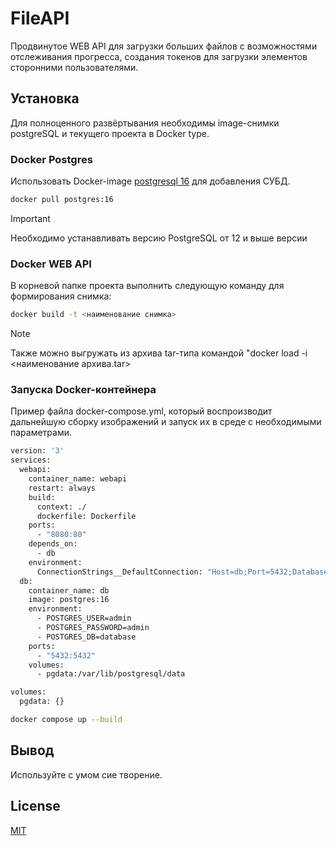 # FileAPI

Продвинутое WEB API для загрузки больших файлов с возможностями отслеживания прогресса, создания токенов для загрузки элементов сторонними пользователями.

## Установка
Для полноценного развёртывания необходимы image-снимки postgreSQL и текущего проекта в Docker type.

### Docker Postgres
Использовать Docker-image [postgresql 16](https://hub.docker.com/_/postgres) для добавления СУБД.
```bash
docker pull postgres:16
```
> [!IMPORTANT]
> Необходимо устанавливать версию PostgreSQL от 12 и выше версии
### Docker WEB API
В корневой папке проекта выполнить следующую команду для формирования снимка:
```bash
docker build -t <наименование снимка>
```
> [!NOTE]
> Также можно выгружать из архива tar-типа командой "docker load -i <наименование архива.tar>
### Запуска Docker-контейнера
Пример файла docker-compose.yml, который воспроизводит дальнейшую сборку изображений и запуск их в среде с необходимыми параметрами.
```bash
version: '3'
services:
  webapi:
    container_name: webapi
    restart: always
    build:
      context: ./
      dockerfile: Dockerfile
    ports:
      - "8080:80"
    depends_on:
      - db
    environment:
      ConnectionStrings__DefaultConnection: "Host=db;Port=5432;Database=database;Username=admin;Password=admin;"
  db:
    container_name: db
    image: postgres:16
    environment:
      - POSTGRES_USER=admin
      - POSTGRES_PASSWORD=admin
      - POSTGRES_DB=database
    ports:
      - "5432:5432"
    volumes:
      - pgdata:/var/lib/postgresql/data

volumes:
  pgdata: {}
```
```bash
docker compose up --build
```
## Вывод

Используйте с умом сие творение.

## License

[MIT](https://choosealicense.com/licenses/mit/)
